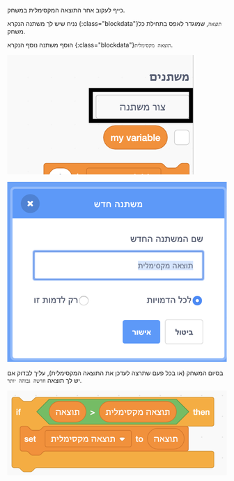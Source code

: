 כייף לעקוב אחר התוצאה המקסימלית במשחק.

נניח שיש לך משתנה הנקרא {:class="blockdata"}`תוצאה`, שמוגדר לאפס בתחילת כל משחק.

הוסף משתנה נוסף הנקרא {:class="blockdata"}`תוצאה מקסימלית`.

![תפריט משתנים עם ״צור משתנה״](images/make-variable-annotated.png)

![תיבת ״משתנה חדש״ עם תוצאה מקסימלית כשם המשתנה](images/make-high-score-variable.png)

בסיום המשחק (או בכל פעם שתרצה לעדכן את התוצאה המקסימלית), עליך לבדוק אם יש לך תוצאה `חדשה גבוהה יותר`.

![קטע קוד הדרוש ליצור תוצאה מקסימלית](images/check-for-high-score.png)